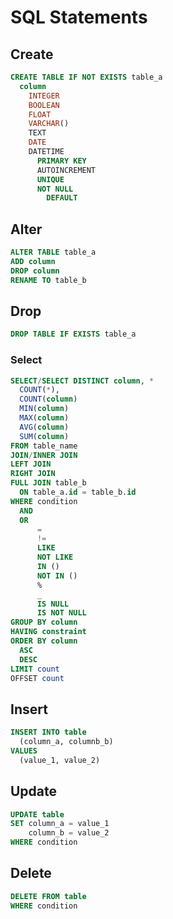 # SQL Statements

## Create

```sql
CREATE TABLE IF NOT EXISTS table_a
  column 
    INTEGER
    BOOLEAN
    FLOAT
    VARCHAR()
    TEXT
    DATE
    DATETIME
      PRIMARY KEY
      AUTOINCREMENT
      UNIQUE
      NOT NULL
        DEFAULT

```

## Alter

```sql
ALTER TABLE table_a
ADD column
DROP column
RENAME TO table_b
```

## Drop

```sql
DROP TABLE IF EXISTS table_a
```

### Select

```sql
SELECT/SELECT DISTINCT column, *
  COUNT(*),
  COUNT(column)
  MIN(column)
  MAX(column)
  AVG(column)
  SUM(column)
FROM table_name
JOIN/INNER JOIN 
LEFT JOIN
RIGHT JOIN
FULL JOIN table_b
  ON table_a.id = table_b.id
WHERE condition
  AND
  OR
	  =
	  !=
	  LIKE
	  NOT LIKE
	  IN ()
	  NOT IN ()
	  %
	  _
	  IS NULL
	  IS NOT NULL
GROUP BY column
HAVING constraint
ORDER BY column
  ASC
  DESC
LIMIT count
OFFSET count
```

## Insert

```sql
INSERT INTO table
  (column_a, columnb_b)
VALUES 
  (value_1, value_2)
```

## Update

```sql
UPDATE table
SET column_a = value_1
    column_b = value_2
WHERE condition
```

## Delete

```sql
DELETE FROM table
WHERE condition
```
